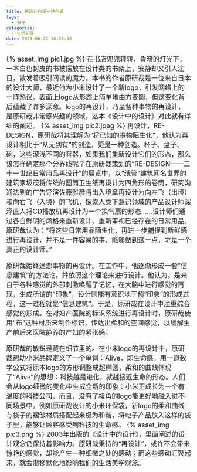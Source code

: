 ```yaml
---
title: 再设计也是一种创造
tags:
  - 书评
categories:
  - 生活记录
date: 2021-06-26 16:23:48
---
```



<font size=4>

{% asset_img pic1.jpg %}
在书店兜兜转转，昏暗的灯光下，一本白色封皮的书被摆放在设计类的书架上，安静却又引人注目，散发着吸引阅读的魔力。本书的作者原研哉是一位来自日本的设计大师，最近他为小米设计了一个新logo，引发网络上的一阵热议。表面上logo从形态上简单地由方变圆，但这变化背后蕴藏了许多深意。logo的再设计，乃至各种事物的再设计，是原研哉非常感兴趣的领域，这本《设计中的设计》对此就有详细的阐述。
{% asset_img pic2.jpeg %}
再设计，RE-DESIGN，原研哉将其理解为“将已知的事物陌生化”，他认为再设计相比于“从无到有”的创造，更是一种创造。杯子、盘子、碗，这些深浅不同的容器，如果我们重新设计它们的形态，那么该怎样确定那个分界线呢？在原研哉策划的“RE-DESIGN——二十一世纪日常用品再设计”的展览中，以“纸管”建筑闻名世界的建筑家坂茂将传统的圆筒卫生纸再设计为四角形的卷筒，研究沟通法则的广告导演佐藤雅彦将出入境章再设计为向左飞（出境）和向右飞（入境）的飞机，探索人类下意识领域的产品设计师深泽直人将CD播放机再设计为一个换气扇的形态......设计师们通过各自鲜明的风格来重新设计、重新审视已经存在的日常用品。原研哉认为：“将这些日常用品陌生化，再进一步捕捉到新鲜感进行再设计，并不是一件容易的事。能够做到这一点，才是一个真正的设计师。”

原研哉始终迷恋事物的再设计。在工作中，他逐渐形成一套“信息建筑”的方法论，并依照这个理论来进行设计。他认为，是来自于各种感觉的外部刺激唤醒了记忆，在大脑中进行感觉的再现，生成所谓的“印象”，设计则能有意识地干预“印象”的形成过程，这一过程就是“信息建筑”。于是，原研哉在设计中注重综合感觉的形成。在对妇产医院的标识系统进行再设计时，原研哉使用“布”这种材质来制作标识，传达出柔和的空间感觉，以缓解生产前后来医院静养的产妇的紧张感。

原研哉的敏锐是藏在细节里的。在小米logo的再设计中，原研哉帮助小米品牌定义了一个单词：Alive，即生命感。用一道数学公式将原本logo的方形调整成超椭圆，柔和的曲线体现了“Alive”的思想：科技越是进化，就越接近生命的形态。人们会从logo细微的变化中生成全新的印象：小米正成长为一个有温度的科技公司。而且，没有了棱角的logo能更好地融入进不同场景中。例如原研哉设计的小米环保袋，新logo的柔和曲线与袋子的褶皱材质搭配起来极为和谐，将电子产品放入这样的袋子里，能够让顾客感受到科技的生命感。
{% asset_img pic3.png %}
2003年出版的《设计中的设计》，里面阐述的设计观念仍保持着影响力。原研哉秉持的“再设计”，或许不会带来惊艳的感觉，却能产生一种细微之处的感动；而这些感动汇聚起来，就会潜移默化地影响我们的生活美学观念。

</font>